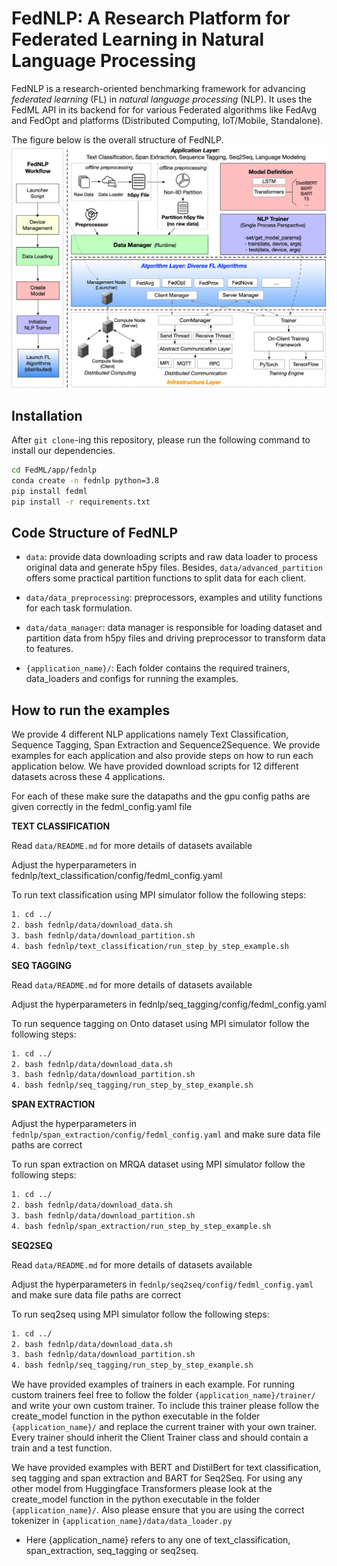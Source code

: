 # FedNLP: A Research Platform for Federated Learning in Natural Language Processing

<!-- This is FedNLP, an application ecosystem for federated natural language processing based on FedML framework (https://github.com/FedML-AI/FedML). -->

FedNLP is a research-oriented benchmarking framework for advancing *federated learning* (FL) in *natural language processing* (NLP). It uses the FedML API in its backend for for various Federated algorithms like FedAvg and FedOpt and platforms (Distributed Computing, IoT/Mobile, Standalone).

The figure below is the overall structure of FedNLP.
![avatar](./FedNLP.png)

## Installation
After `git clone`-ing this repository, please run the following command to install our dependencies.

```bash
cd FedML/app/fednlp
conda create -n fednlp python=3.8
pip install fedml
pip install -r requirements.txt
```
## Code Structure of FedNLP

- `data`: provide data downloading scripts and raw data loader to process original data and generate h5py files. Besides, `data/advanced_partition` offers some practical partition functions to split data for each client.

- `data/data_preprocessing`: preprocessors, examples and utility functions for each task formulation.

- `data/data_manager`: data manager is responsible for loading dataset and partition data from h5py files and driving preprocessor to transform data to features.

- `{application_name}/`: Each folder contains the required trainers, data_loaders and configs for running the examples.


## How to run the examples

We provide 4 different NLP applications namely Text Classification, Sequence Tagging, Span Extraction and Sequence2Sequence. We provide examples for each application and also provide steps on how to run each application below. We have provided download scripts for 12 different datasets across these 4 applications.

For each of these make sure the datapaths and the gpu config paths are given correctly in the fedml_config.yaml file

**TEXT CLASSIFICATION**

Read `data/README.md` for more details of datasets available

Adjust the hyperparameters in fednlp/text_classification/config/fedml_config.yaml

To run text classification using MPI simulator follow the following steps:

```bash
1. cd ../
2. bash fednlp/data/download_data.sh
3. bash fednlp/data/download_partition.sh
4. bash fednlp/text_classification/run_step_by_step_example.sh
```

**SEQ TAGGING**

Read `data/README.md` for more details of datasets available

Adjust the hyperparameters in fednlp/seq_tagging/config/fedml_config.yaml

To run sequence tagging on Onto dataset using MPI simulator follow the following steps:

```bash
1. cd ../
2. bash fednlp/data/download_data.sh
3. bash fednlp/data/download_partition.sh
4. bash fednlp/seq_tagging/run_step_by_step_example.sh
```

**SPAN EXTRACTION**

Adjust the hyperparameters in `fednlp/span_extraction/config/fedml_config.yaml` and make sure data file paths are correct

To run span extraction on MRQA dataset using MPI simulator follow the following steps:

```bash
1. cd ../
2. bash fednlp/data/download_data.sh
3. bash fednlp/data/download_partition.sh
4. bash fednlp/span_extraction/run_step_by_step_example.sh
```


**SEQ2SEQ**

Read `data/README.md` for more details of datasets available

Adjust the hyperparameters in `fednlp/seq2seq/config/fedml_config.yaml` and make sure data file paths are correct

To run seq2seq using MPI simulator follow the following steps:

```bash
1. cd ../
2. bash fednlp/data/download_data.sh
3. bash fednlp/data/download_partition.sh
4. bash fednlp/seq_tagging/run_step_by_step_example.sh
```

We have provided examples of trainers in each example. For running custom trainers feel free to follow the folder `{application_name}/trainer/` and write your own custom trainer. To include this trainer please follow the create_model function in the python executable in the folder `{application_name}/` and replace the current trainer with your own trainer. Every trainer should inherit the Client Trainer class and should contain a train and a test function.


We have provided examples with BERT and DistilBert for text classification, seq tagging and span extraction and BART for Seq2Seq. For using any other model from Huggingface Transformers please look at the create_model function in the python executable in the folder `{application_name}/`. Also please ensure that you are using the correct tokenizer in `{application_name}/data/data_loader.py` 


* Here {application_name} refers to any one of text_classification, span_extraction, seq_tagging or seq2seq.
